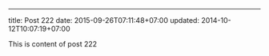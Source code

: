 ---
title: Post 222
date: 2015-09-26T07:11:48+07:00
updated: 2014-10-12T10:07:19+07:00

This is content of post 222